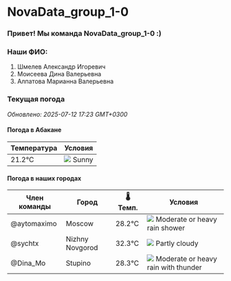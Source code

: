 # NovaData_group_1-0
### Привет! Мы команда NovaData_group_1-0 :)

### Наши ФИО:
1. Шмелев Александр Игоревич
2. Моисеева Дина Валерьевна
3. Алпатова Марианна Валерьевна

### Текущая погода
<!-- WEATHER:START -->
_Обновлено: 2025-07-12 17:23 GMT+0300_

#### Погода в Абакане

| Температура | Условия |
|-------------|----------|
| 21.2°C     | ![](https://cdn.weatherapi.com/weather/64x64/night/113.png) Sunny |

#### Погода в наших городах

| Член команды  | Город               | 🌡️ Темп.  | Условия          |
|---------------|---------------------|-----------|--------------------|
| @aytomaximo    | Moscow              |   28.2°C | ![](https://cdn.weatherapi.com/weather/64x64/day/356.png) Moderate or heavy rain shower |
| @sychtx        | Nizhny Novgorod     |   32.3°C | ![](https://cdn.weatherapi.com/weather/64x64/day/116.png) Partly cloudy |
| @Dina_Mo       | Stupino             |   28.3°C | ![](https://cdn.weatherapi.com/weather/64x64/day/389.png) Moderate or heavy rain with thunder |

<!-- WEATHER:END -->
